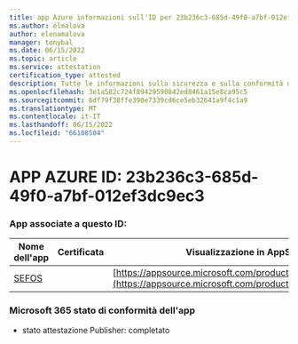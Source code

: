 ```yaml
---
title: app Azure informazioni sull'ID per 23b236c3-685d-49f0-a7bf-012ef3dc9ec3
ms.author: elmalova
author: elenamalova
manager: tonybal
ms.date: 06/15/2022
ms.topic: article
ms.service: attestation
certification_type: attested
description: Tutte le informazioni sulla sicurezza e sulla conformità disponibili per 23b236c3-685d-49f0-a7bf-012ef3dc9ec3.
ms.openlocfilehash: 3e1a582c724f89429590842ed8461a15e8ca95c5
ms.sourcegitcommit: 6df79f38ffe390e7339cd6ce5eb32641a9f4c1a9
ms.translationtype: MT
ms.contentlocale: it-IT
ms.lasthandoff: 06/15/2022
ms.locfileid: "66108504"
---
```

# <a name="azure-app-id-23b236c3-685d-49f0-a7bf-012ef3dc9ec3"></a>APP AZURE ID: 23b236c3-685d-49f0-a7bf-012ef3dc9ec3


### <a name="apps-associated-with-this-id"></a>App associate a questo ID:
| **Nome dell'app** | **Certificata** | **Visualizzazione in AppSource** |
|--------------|---------------|-----------------------|
| [SEFOS](../forward/WA200003219.md) |  | [https://appsource.microsoft.com/product/office/WA200003219](https://appsource.microsoft.com/product/office/WA200003219) |

### <a name="microsoft-365-app-compliance-status"></a>Microsoft 365 stato di conformità dell'app
- stato attestazione Publisher: completato
